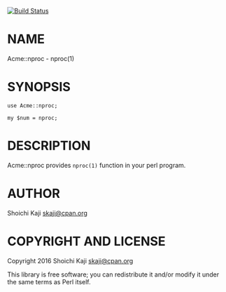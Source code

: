 [![Build Status](https://travis-ci.org/skaji/Acme-nproc.svg?branch=master)](https://travis-ci.org/skaji/Acme-nproc)

# NAME

Acme::nproc - nproc(1)

# SYNOPSIS

    use Acme::nproc;

    my $num = nproc;

# DESCRIPTION

Acme::nproc provides `nproc(1)` function in your perl program.

# AUTHOR

Shoichi Kaji <skaji@cpan.org>

# COPYRIGHT AND LICENSE

Copyright 2016 Shoichi Kaji <skaji@cpan.org>

This library is free software; you can redistribute it and/or modify
it under the same terms as Perl itself.
